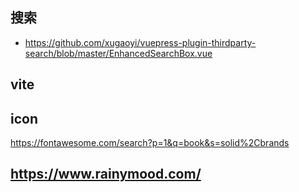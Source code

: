 ##  搜索
+ https://github.com/xugaoyi/vuepress-plugin-thirdparty-search/blob/master/EnhancedSearchBox.vue
## vite
## icon
https://fontawesome.com/search?p=1&q=book&s=solid%2Cbrands

## https://www.rainymood.com/